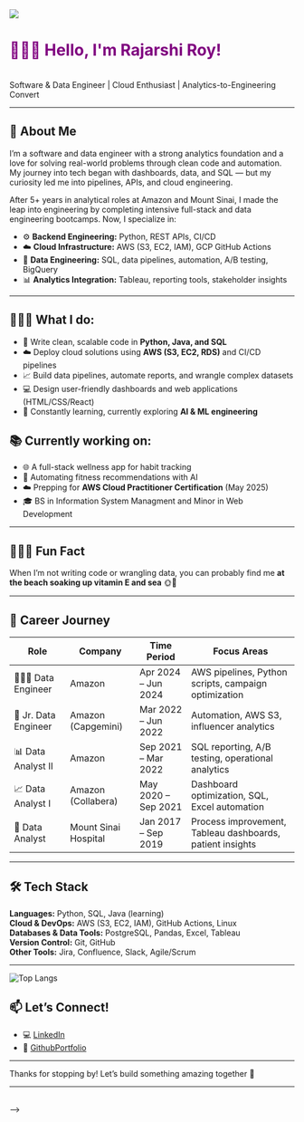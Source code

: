 <img src="[https://media.licdn.com/dms/image/v2/D4E16AQHCq3Ptdj4Y1A/profile-displaybackgroundimage-shrink_350_1400/profile-displaybackgroundimage-shrink_350_1400/0/1725562569645?e=1730937600&v=beta&t=5l22YlaPKDCrL_CgnAsUt-JKYjFYW9kq2uxSumd1QXE](https://www.credly.com/users/imrsroy)">

<h1 style="color: purple;">👩🏻‍💻 Hello, I'm Rajarshi Roy! </h1> <br>
Software & Data Engineer | Cloud Enthusiast | Analytics-to-Engineering Convert   

---

## 💫 About Me
I’m a software and data engineer with a strong analytics foundation and a love for solving real-world problems through clean code and automation. My journey into tech began with dashboards, data, and SQL — but my curiosity led me into pipelines, APIs, and cloud engineering.

After 5+ years in analytical roles at Amazon and Mount Sinai, I made the leap into engineering by completing intensive full-stack and data engineering bootcamps. Now, I specialize in:

- ⚙️ **Backend Engineering:** Python, REST APIs, CI/CD  
- ☁️ **Cloud Infrastructure:** AWS (S3, EC2, IAM), GCP GitHub Actions  
- 🧠 **Data Engineering:** SQL, data pipelines, automation, A/B testing, BigQuery   
- 📊 **Analytics Integration:** Tableau, reporting tools, stakeholder insights

---
## 👩🏽‍🔧 What I do:
- 🐍 Write clean, scalable code in **Python, Java, and SQL**
- ☁️ Deploy cloud solutions using **AWS (S3, EC2, RDS)** and CI/CD pipelines
- 📈 Build data pipelines, automate reports, and wrangle complex datasets
- 💻 Design user-friendly dashboards and web applications (HTML/CSS/React)
- 🧠 Constantly learning, currently exploring **AI & ML engineering**

## 📚 Currently working on:
- 🌐 A full-stack wellness app for habit tracking
- 🧪 Automating fitness recommendations with AI
- ☁️ Prepping for **AWS Cloud Practitioner Certification** (May 2025)
- 🎓 BS in Information System Managment and Minor in Web Development

---
## 🧜🏻‍♀️ Fun Fact

When I’m not writing code or wrangling data, you can probably find me **at the beach soaking up vitamin E and sea** 🌞🌊

---

## 💼 Career Journey

| Role                    | Company         | Time Period      | Focus Areas                                                 |
|-------------------------|-----------------|------------------|--------------------------------------------------------------|
| 👩🏻‍💻  Data Engineer  | Amazon           | Apr 2024 – Jun 2024 | AWS pipelines, Python scripts, campaign optimization         |
| 🧪 Jr. Data Engineer      | Amazon (Capgemini) | Mar 2022 – Jun 2022 | Automation, AWS S3, influencer analytics                     |
| 📊 Data Analyst II        | Amazon           | Sep 2021 – Mar 2022 | SQL reporting, A/B testing, operational analytics            |
| 📈 Data Analyst I         | Amazon (Collabera) | May 2020 – Sep 2021 | Dashboard optimization, SQL, Excel automation               |
| 🏥 Data Analyst   | Mount Sinai Hospital | Jan 2017 – Sep 2019 | Process improvement, Tableau dashboards, patient insights   |

---

## 🛠 Tech Stack

**Languages:** Python, SQL, Java (learning)  
**Cloud & DevOps:** AWS (S3, EC2, IAM), GitHub Actions, Linux  
**Databases & Data Tools:** PostgreSQL, Pandas, Excel, Tableau  
**Version Control:** Git, GitHub  
**Other Tools:** Jira, Confluence, Slack, Agile/Scrum

---


![Top Langs](https://github-readme-stats.vercel.app/api/top-langs/?username=imrsroy)

</span>

## 📫 Let’s Connect!

- 💻 [LinkedIn](https://www.linkedin.com/in/imrsroy/)  
- 💼 [GithubPortfolio](https://imrsroy.github.io/iMrsRoy/)
---

Thanks for stopping by! Let’s build something amazing together 🚀

--- 
<br>
<! --<img src="https://github-readme-stats.vercel.app/api?username=imrsroy&&show_icons=true&title_color=232122&icon_color=b044a7&text_color=b044a7&bg_color=ffffff"> -->
